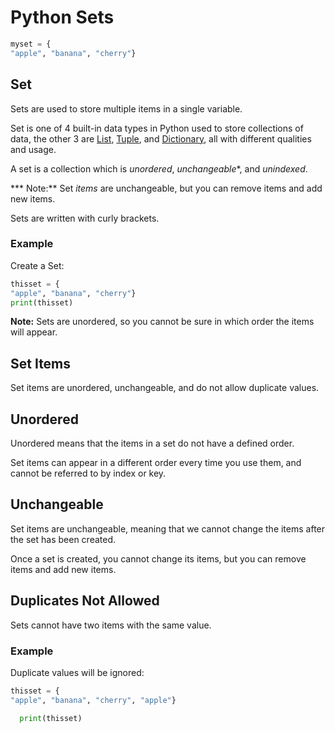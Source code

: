 
Python Sets
===========



```python
myset = {
"apple", "banana", "cherry"}


```

Set
---


Sets are used to store multiple items in a single variable.


Set is one of 4 built-in data types in Python used to store collections of 
data, the other 3 are [List](python_lists.asp), 
[Tuple](python_tuples.asp), and [Dictionary](python_dictionaries.asp), all with different qualities and usage.


A set is a collection which is *unordered*, *unchangeable**, and *unindexed*.



*** Note:** Set *items* are unchangeable, but you can remove 
 items and add new items.



Sets are written with curly brackets.



### Example


Create a Set:



```python
thisset = {
"apple", "banana", "cherry"}
print(thisset)
```



**Note:** Sets are unordered, so you cannot be sure in which 
 order the items will appear.



Set Items
---------


Set items are unordered, unchangeable, and do not allow duplicate values.


Unordered
---------


Unordered means that the items in a set do not have a defined order.


Set items can appear in a different order every time you use them, 
and cannot be referred to by index or key.


Unchangeable
------------


Set items are unchangeable, meaning that we cannot change the items after the set has been created.



Once a set is created, you cannot change its items, but you can remove items 
and add new items.



Duplicates Not Allowed
----------------------


Sets cannot have two items with the same value.



### Example


Duplicate values will be ignored:



```python
thisset = {
"apple", "banana", "cherry", "apple"}

  print(thisset)

```


